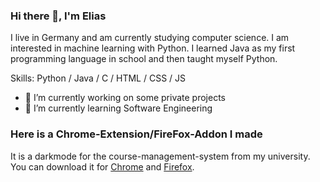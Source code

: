 ### Hi there 👋, I'm Elias
I live in Germany and am currently studying computer science. I am interested in machine learning with Python. I learned Java as my first programming language in school and then taught myself Python.

Skills: Python / Java / C / HTML / CSS / JS

- 🔭 I’m currently working on some private projects 
- 🌱 I’m currently learning Software Engineering

### Here is a Chrome-Extension/FireFox-Addon I made
It is a darkmode for the course-management-system from my university.
You can download it for [Chrome](https://chrome.google.com/webstore/detail/darkmode-f%C3%BCr-buw-moodle/kipahojjgbnhnjjfpamggpealcdaalfp?hl=de) and [Firefox](https://addons.mozilla.org/de/firefox/addon/darkmode-f%C3%BCr-buw-moodle/).
